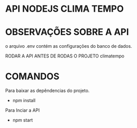 # API NODEJS CLIMA TEMPO

# OBSERVAÇÕES SOBRE A API
o arquivo .env contém as configurações do banco de dados.

RODAR A API ANTES DE RODAS O PROJETO climatempo
# COMANDOS
Para baixar as depêndencias do projeto.
* npm install

Para Inciar a API
* npm start 